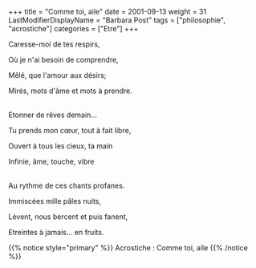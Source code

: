 +++
title = "Comme toi, aile"
date = 2001-09-13
weight = 31
LastModifierDisplayName = "Barbara Post"
tags = ["philosophie", "acrostiche"]
categories = ["Etre"]
+++

Caresse-moi de tes respirs,

Où je n'ai besoin de comprendre,

Mêlé, que l'amour aux désirs;

Mirés, mots d'âme et mots à prendre.

 \
Etonner de rêves demain...

Tu prends mon cœur, tout à fait libre,

Ouvert à tous les cieux, ta main

Infinie, âme, touche, vibre

 \
Au rythme de ces chants profanes.

Immiscées mille pâles nuits,

Lèvent, nous bercent et puis fanent,

Etreintes à jamais... en fruits.

{{% notice style="primary" %}}
Acrostiche : Comme toi, aile
{{% /notice %}}
